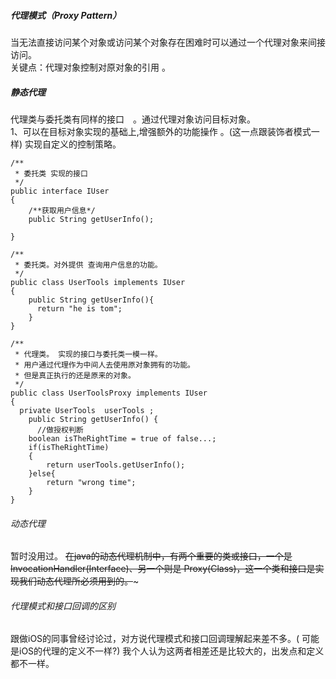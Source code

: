 ##### 代理模式（Proxy Pattern）


当无法直接访问某个对象或访问某个对象存在困难时可以通过一个代理对象来间接访问。<br>
关键点：代理对象控制对原对象的引用 。



##### 静态代理
代理类与委托类有同样的接口　。通过代理对象访问目标对象。<br>
1、可以在目标对象实现的基础上,增强额外的功能操作 。(这一点跟装饰者模式一样)
实现自定义的控制策略。

```
/**
 * 委托类 实现的接口
 */
public interface IUser
{
	/**获取用户信息*/
	public String getUserInfo();

}
```

```
/**
 * 委托类。对外提供 查询用户信息的功能。
 */
public class UserTools implements IUser
{
	public String getUserInfo(){
	  return "he is tom";
	}
}
```


```
/**
 * 代理类。 实现的接口与委托类一模一样。
 * 用户通过代理作为中间人去使用原对象拥有的功能。
 * 但是真正执行的还是原来的对象。
 */
public class UserToolsProxy implements IUser
{
  private UserTools  userTools ;
	public String getUserInfo() {
      //做授权判断
  	boolean isTheRightTime = true of false...;
  	if(isTheRightTime)
  	{
  		return userTools.getUserInfo();
  	}else{
  		return "wrong time";
  	}
}

```



###### 动态代理
暂时没用过。
 ~~在java的动态代理机制中，有两个重要的类或接口，一个是 InvocationHandler(Interface)、另一个则是 Proxy(Class)，这一个类和接口是实现我们动态代理所必须用到的。~~~



###### 代理模式和接口回调的区别

跟做iOS的同事曾经讨论过，对方说代理模式和接口回调理解起来差不多。( 可能是iOS的代理的定义不一样?) 我个人认为这两者相差还是比较大的，出发点和定义都不一样。
